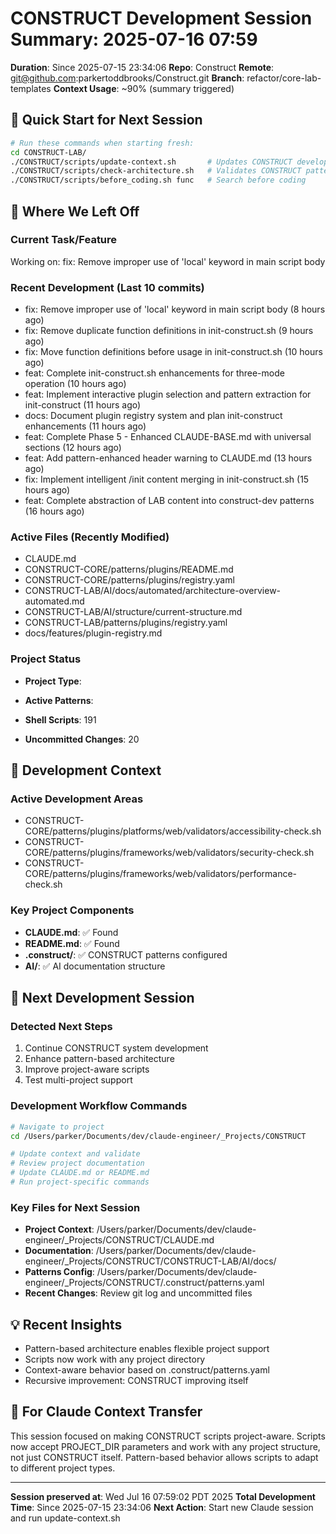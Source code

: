 # CONSTRUCT Development Session Summary: 2025-07-16 07:59
**Duration**: Since 2025-07-15 23:34:06
**Repo**: Construct
**Remote**: git@github.com:parkertoddbrooks/Construct.git
**Branch**: refactor/core-lab-templates
**Context Usage**: ~90% (summary triggered)

## 🎯 Quick Start for Next Session
```bash
# Run these commands when starting fresh:
cd CONSTRUCT-LAB/
./CONSTRUCT/scripts/update-context.sh       # Updates CONSTRUCT development context
./CONSTRUCT/scripts/check-architecture.sh   # Validates CONSTRUCT patterns
./CONSTRUCT/scripts/before_coding.sh func   # Search before coding
```

## 📍 Where We Left Off

### Current Task/Feature
Working on: fix: Remove improper use of 'local' keyword in main script body

### Recent Development (Last 10 commits)
- fix: Remove improper use of 'local' keyword in main script body (8 hours ago)
- fix: Remove duplicate function definitions in init-construct.sh (9 hours ago)
- fix: Move function definitions before usage in init-construct.sh (10 hours ago)
- feat: Complete init-construct.sh enhancements for three-mode operation (10 hours ago)
- feat: Implement interactive plugin selection and pattern extraction for init-construct (11 hours ago)
- docs: Document plugin registry system and plan init-construct enhancements (11 hours ago)
- feat: Complete Phase 5 - Enhanced CLAUDE-BASE.md with universal sections (12 hours ago)
- feat: Add pattern-enhanced header warning to CLAUDE.md (13 hours ago)
- fix: Implement intelligent /init content merging in init-construct.sh (15 hours ago)
- feat: Complete abstraction of LAB content into construct-dev patterns (16 hours ago)

### Active Files (Recently Modified)
- CLAUDE.md
- CONSTRUCT-CORE/patterns/plugins/README.md
- CONSTRUCT-CORE/patterns/plugins/registry.yaml
- CONSTRUCT-LAB/AI/docs/automated/architecture-overview-automated.md
- CONSTRUCT-LAB/AI/structure/current-structure.md
- CONSTRUCT-LAB/patterns/plugins/registry.yaml
- docs/features/plugin-registry.md

### Project Status
- **Project Type**: 
- **Active Patterns**: 
- **Shell Scripts**:      191



- **Uncommitted Changes**:       20

## 🔧 Development Context

### Active Development Areas
- CONSTRUCT-CORE/patterns/plugins/platforms/web/validators/accessibility-check.sh
- CONSTRUCT-CORE/patterns/plugins/frameworks/web/validators/security-check.sh
- CONSTRUCT-CORE/patterns/plugins/frameworks/web/validators/performance-check.sh

### Key Project Components
- **CLAUDE.md**: ✅ Found
- **README.md**: ✅ Found
- **.construct/**: ✅ CONSTRUCT patterns configured
- **AI/**: ✅ AI documentation structure

## 🚀 Next Development Session

### Detected Next Steps
1. Continue CONSTRUCT system development
2. Enhance pattern-based architecture
3. Improve project-aware scripts
4. Test multi-project support

### Development Workflow Commands
```bash
# Navigate to project
cd /Users/parker/Documents/dev/claude-engineer/_Projects/CONSTRUCT

# Update context and validate
# Review project documentation
# Update CLAUDE.md or README.md
# Run project-specific commands
```

### Key Files for Next Session
- **Project Context**: /Users/parker/Documents/dev/claude-engineer/_Projects/CONSTRUCT/CLAUDE.md
- **Documentation**: /Users/parker/Documents/dev/claude-engineer/_Projects/CONSTRUCT/CONSTRUCT-LAB/AI/docs/
- **Patterns Config**: /Users/parker/Documents/dev/claude-engineer/_Projects/CONSTRUCT/.construct/patterns.yaml
- **Recent Changes**: Review git log and uncommitted files

## 💡 Recent Insights
- Pattern-based architecture enables flexible project support
- Scripts now work with any project directory
- Context-aware behavior based on .construct/patterns.yaml
- Recursive improvement: CONSTRUCT improving itself

## 🤖 For Claude Context Transfer
This session focused on making CONSTRUCT scripts project-aware. Scripts now accept PROJECT_DIR parameters and work with any project structure, not just CONSTRUCT itself. Pattern-based behavior allows scripts to adapt to different project types.

---
**Session preserved at**: Wed Jul 16 07:59:02 PDT 2025
**Total Development Time**: Since 2025-07-15 23:34:06
**Next Action**: Start new Claude session and run update-context.sh
